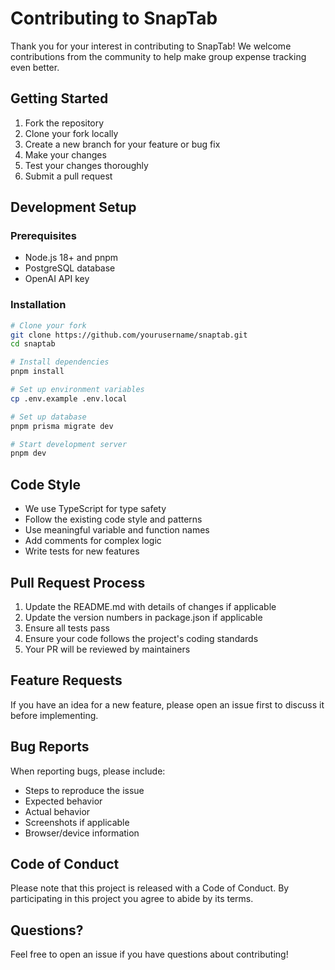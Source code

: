# Contributing to SnapTab

Thank you for your interest in contributing to SnapTab! We welcome contributions from the community to help make group expense tracking even better.

## Getting Started

1. Fork the repository
2. Clone your fork locally
3. Create a new branch for your feature or bug fix
4. Make your changes
5. Test your changes thoroughly
6. Submit a pull request

## Development Setup

### Prerequisites
- Node.js 18+ and pnpm
- PostgreSQL database
- OpenAI API key

### Installation
```bash
# Clone your fork
git clone https://github.com/yourusername/snaptab.git
cd snaptab

# Install dependencies
pnpm install

# Set up environment variables
cp .env.example .env.local

# Set up database
pnpm prisma migrate dev

# Start development server
pnpm dev
```

## Code Style

- We use TypeScript for type safety
- Follow the existing code style and patterns
- Use meaningful variable and function names
- Add comments for complex logic
- Write tests for new features

## Pull Request Process

1. Update the README.md with details of changes if applicable
2. Update the version numbers in package.json if applicable
3. Ensure all tests pass
4. Ensure your code follows the project's coding standards
5. Your PR will be reviewed by maintainers

## Feature Requests

If you have an idea for a new feature, please open an issue first to discuss it before implementing.

## Bug Reports

When reporting bugs, please include:
- Steps to reproduce the issue
- Expected behavior
- Actual behavior
- Screenshots if applicable
- Browser/device information

## Code of Conduct

Please note that this project is released with a Code of Conduct. By participating in this project you agree to abide by its terms.

## Questions?

Feel free to open an issue if you have questions about contributing!